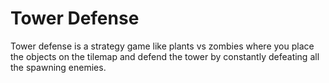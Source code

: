 # Tower Defense
Tower defense is a strategy game like plants vs zombies where you place the objects on the tilemap and defend the tower by constantly defeating all the spawning enemies.
